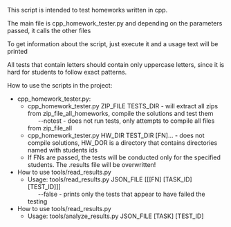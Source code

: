 This script is intended to test homeworks written in cpp.

The main file is cpp_homework_tester.py and depending on the parameters passed, it calls the other files

To get information about the script, just execute it and a usage text will be printed

All tests that contain letters should contain only uppercase letters, since it is hard for students to follow exact patterns.

How to use the scripts in the project:
<ul>
	<li>
		cpp_homework_tester.py:
		<ul>
			<li>
				cpp_homework_tester.py ZIP_FILE TESTS_DIR - will extract all zips from zip_file_all_homeworks, compile the solutions and test them </br>
				&nbsp;&nbsp;&nbsp;&nbsp;&nbsp;&nbsp;--notest - does not run tests, only attempts to compile all files from zip_file_all
			</li>
			<li>
				cpp_homework_tester.py HW_DIR TEST_DIR [FN]... - does not compile solutions, HW_DOR is a directory that contains directories named with students ids </br>
			<li>
				 If FNs are passed, the tests will be conducted only for the specified students. The .results file will be overwritten!
			</li>
		</ul>
	</li>
	<li>
		How to use tools/read_results.py
		<ul>
			<li> Usage: tools/read_results.py JSON_FILE [[[FN] [TASK_ID] [TEST_ID]]] </br>
			&nbsp;&nbsp;&nbsp;&nbsp;&nbsp;&nbsp;--false - prints only the tests that appear to have failed the testing </li>
		</ul>
	</li>
	<li>
		How to use tools/read_results.py
		<ul>
			<li> Usage: tools/analyze_results.py JSON_FILE [TASK] [TEST_ID] </li>
		</ul>
	</li>
</ul>
